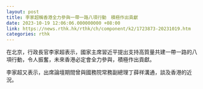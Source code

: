 ```yaml
---
layout: post
title: 李家超稱香港全力參與一帶一路八項行動　積極作出貢獻
date: 2023-10-19 12:06:06.000000000 +08:00
link: https://news.rthk.hk/rthk/ch/component/k2/1723873-20231019.htm
categories: rthk
---
```


在北京，行政長官李家超表示，國家主席習近平提出支持高質量共建一帶一路的八項行動，令人振奮，未來香港必定會全力參與，積極作出貢獻。

李家超又表示，出席論壇期間曾與國務院常務副總理丁薛祥溝通，談及香港的近況。
